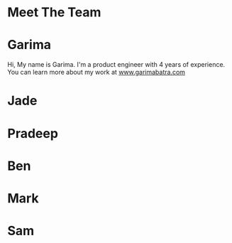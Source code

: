 # Meet The Team

# Garima 
Hi, My name is Garima. I'm a product engineer with 4 years of experience. You can learn more about my work at www.garimabatra.com

# Jade

# Pradeep

# Ben

# Mark

# Sam